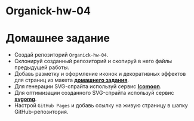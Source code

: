 # Organick-hw-04

# Домашнее задание

- Создай репозиторий `Organick-hw-04`.
- Склонируй созданный репозиторий и скопируй в него файлы предыдущей работы.
- Добавь разметку и оформление иконок и декоративных эффектов для страниц из
  макета
  [**домашнего задания**](<[https://www.figma.com/file/oTYBECAN79dXy19hzWObO4/Web-Studio-(Version-2.1)?node-id=1%3A293](https://www.figma.com/file/lEGVioSUHcvgqfeYIoubJA/Agriculture-Webflow-Website-Template-(Community)?type=design&node-id=2%3A14373&mode=design&t=h7ynl5eVX8htUUqF-1)>).
- Для генерации SVG-спрайта используй сервис [**Icomoon**](https://icomoon.io/).
- Для оптимизации созданного SVG-спрайта используй сервис
  [**svgomg**](https://jakearchibald.github.io/svgomg/).
- Настрой `GitHub Pages` и добавь ссылку на живую страницу в шапку
  GitHub-репозитория.
